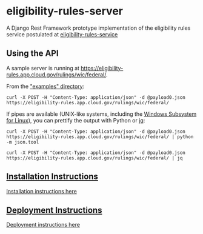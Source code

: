# eligibility-rules-server

A Django Rest Framework prototype implementation of the eligibility rules
service postulated at
[eligibility-rules-service](../README.md)

## Using the API

A sample server is running at https://eligibility-rules.app.cloud.gov/rulings/wic/federal/.

From the ["examples" directory](examples/README.md):

    curl -X POST -H "Content-Type: application/json" -d @payload0.json https://eligibility-rules.app.cloud.gov/rulings/wic/federal/

If pipes are available (UNIX-like systems, including the
[Windows Subsystem for Linux](https://docs.microsoft.com/en-us/windows/wsl/about)),
you can prettify the output with Python or [jq](https://stedolan.github.io/jq/):

    curl -X POST -H "Content-Type: application/json" -d @payload0.json https://eligibility-rules.app.cloud.gov/rulings/wic/federal/ | python -m json.tool

    curl -X POST -H "Content-Type: application/json" -d @payload0.json https://eligibility-rules.app.cloud.gov/rulings/wic/federal/ | jq

## [Installation Instructions](installing.md)

[Installation instructions here](installing.md)

## [Deployment Instructions](cloudgov.md)

[Deployment instructions here](cloudgov.md)
